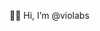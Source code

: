 👋😃 Hi, I’m @violabs

<!---
violabs/violabs is a ✨ special ✨ repository because its `README.md` (this file) appears on your GitHub profile.
You can click the Preview link to take a look at your changes.
--->
